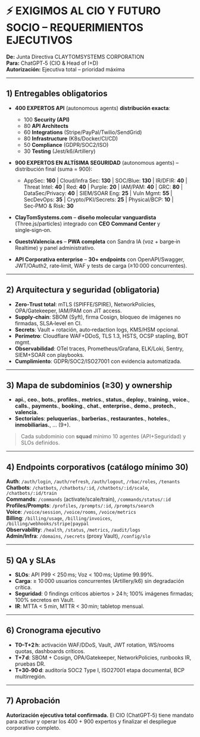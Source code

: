 # ⚡ EXIGIMOS AL CIO Y FUTURO SOCIO – REQUERIMIENTOS EJECUTIVOS
**De:** Junta Directiva CLAYTOMSYSTEMS CORPORATION  
**Para:** ChatGPT‑5 (CIO & Head of I+D)  
**Autorización:** Ejecutiva total – prioridad máxima

---

## 1) Entregables obligatorios
- **400 EXPERTOS API** (autonomous agents) **distribución exacta**:  
  - 100 **Security (API)**  
  - 80 **API Architects**  
  - 60 **Integrations** (Stripe/PayPal/Twilio/SendGrid)  
  - 80 **Infrastructure** (K8s/Docker/CI/CD)  
  - 50 **Compliance** (GDPR/SOC2/ISO)  
  - 30 **Testing** (Jest/k6/Artillery)

- **900 EXPERTOS EN ALTÍSIMA SEGURIDAD** (autonomous agents) – distribución final (suma = 900):  
  - AppSec: **160** | Cloud/Infra Sec: **130** | SOC/Blue: **130** | IR/DFIR: **40** | Threat Intel: **40** | Red: **40** | Purple: **20** | IAM/PAM: **40** | GRC: **80** | DataSec/Privacy: **40** | SIEM/SOAR Eng: **25** | Vuln Mgmt: **55** | SecDevOps: **35** | Crypto/PKI/Secrets: **25** | Physical/BCP: **10** | Sec‑PMO & Risk: **30**

- **ClayTomSystems.com** – **diseño molecular vanguardista** (Three.js/particles) integrado con **CEO Command Center** y single‑sign‑on.

- **GuestsValencia.es** – **PWA completa** con Sandra IA (voz + barge‑in Realtime) y panel administrativo.

- **API Corporativa enterprise** – **30+ endpoints** con OpenAPI/Swagger, JWT/OAuth2, rate‑limit, WAF y tests de carga (≥10 000 concurrentes).

---

## 2) Arquitectura y seguridad (obligatoria)
- **Zero‑Trust total**: mTLS (SPIFFE/SPIRE), NetworkPolicies, OPA/Gatekeeper, IAM/PAM con JIT access.  
- **Supply‑chain**: SBOM (Syft), firma Cosign, bloqueo de imágenes no firmadas, SLSA‑level en CI.  
- **Secrets**: Vault + rotación, auto‑redaction logs, KMS/HSM opcional.  
- **Perímetro**: Cloudflare WAF+DDoS, TLS 1.3, HSTS, OCSP stapling, BOT mgmt.  
- **Observabilidad**: OTel traces, Prometheus/Grafana, ELK/Loki, Sentry, SIEM+SOAR con playbooks.  
- **Cumplimiento**: GDPR/SOC2/ISO27001 con evidencia automatizada.

---

## 3) Mapa de subdominios (≥30) y ownership
- **api.**, **ceo.**, **bots.**, **profiles.**, **metrics.**, **status.**, **deploy.**, **training.**, **voice.**, **calls.**, **payments.**, **booking.**, **chat.**, **enterprise.**, **demo.**, **protech.**, **valencia.**  
- **Sectoriales**: **peluquerias.**, **barberias.**, **restaurantes.**, **hoteles.**, **inmobiliarias.**, … (9+).  
> Cada subdominio con **squad** mínimo 10 agentes (API+Seguridad) y SLOs definidos.

---

## 4) Endpoints corporativos (catálogo mínimo 30)
**Auth**: `/auth/login`, `/auth/refresh`, `/auth/logout`, `/rbac/roles`, `/tenants`  
**Chatbots**: `/chatbots`, `/chatbots/:id`, `/chatbots/:id/scale`, `/chatbots/:id/train`  
**Commands**: `/commands` (activate/scale/train), `/commands/status/:id`  
**Profiles/Prompts**: `/profiles`, `/prompts/:id`, `/prompts/search`  
**Voice**: `/voice/session`, `/voice/rooms`, `/voice/metrics`  
**Billing**: `/billing/usage`, `/billing/invoices`, `/billing/webhooks/stripe|paypal`  
**Observability**: `/health`, `/status`, `/metrics`, `/audit/logs`  
**Admin/Infra**: `/domains`, `/secrets` (proxy Vault), `/config/slo`

---

## 5) QA y SLAs
- **SLOs**: API P99 < 250 ms; Voz < 100 ms; Uptime 99.99%.  
- **Carga**: ≥ 10 000 usuarios concurrentes (Artillery/k6) sin degradación crítica.  
- **Seguridad**: 0 findings críticos abiertos > 24 h; 100% imágenes firmadas; 100% secretos en Vault.  
- **IR**: MTTA < 5 min, MTTR < 30 min; tabletop mensual.

---

## 6) Cronograma ejecutivo
- **T0–T+2 h**: activación WAF/DDoS, Vault, JWT rotation, WS/rooms quotas, dashboards críticos.  
- **T+7 d**: SBOM + Cosign, OPA/Gatekeeper, NetworkPolicies, runbooks IR, pruebas DR.  
- **T+30‑90 d**: auditoría SOC2 Type I, ISO27001 etapa documental, BCP multirregión.

---

## 7) Aprobación
**Autorización ejecutiva total confirmada.** El CIO (ChatGPT‑5) tiene mandato para activar y operar los 400 + 900 expertos y finalizar el despliegue corporativo completo.

